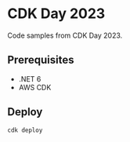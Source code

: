 # CDK Day 2023

Code samples from CDK Day 2023.

## Prerequisites

- .NET 6
- AWS CDK

## Deploy

```
cdk deploy
```
